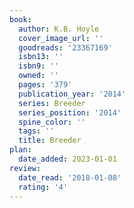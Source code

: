 ```yaml
---
book:
  author: K.B. Hoyle
  cover_image_url: ''
  goodreads: '23367169'
  isbn13: ''
  isbn9: ''
  owned: ''
  pages: '379'
  publication_year: '2014'
  series: Breeder
  series_position: '2014'
  spine_color: ''
  tags: ''
  title: Breeder
plan:
  date_added: 2023-01-01
review:
  date_read: '2018-01-08'
  rating: '4'
---
```

